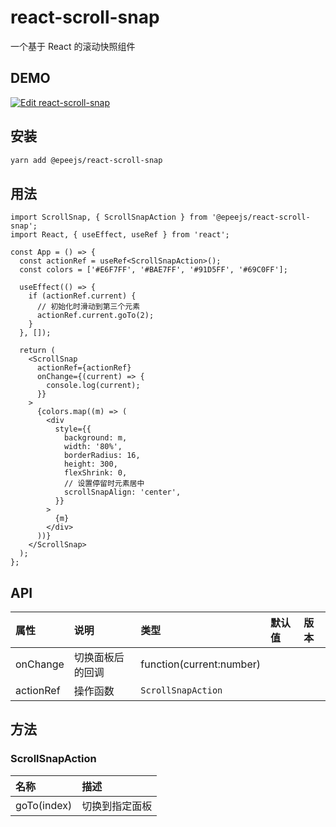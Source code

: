 # react-scroll-snap

一个基于 React 的滚动快照组件

## DEMO

[![Edit react-scroll-snap](https://codesandbox.io/static/img/play-codesandbox.svg)](https://codesandbox.io/s/react-scroll-snap-2qd0x?fontsize=14&hidenavigation=1&theme=dark)

## 安装

```sh
yarn add @epeejs/react-scroll-snap
```

## 用法

```tsx
import ScrollSnap, { ScrollSnapAction } from '@epeejs/react-scroll-snap';
import React, { useEffect, useRef } from 'react';

const App = () => {
  const actionRef = useRef<ScrollSnapAction>();
  const colors = ['#E6F7FF', '#BAE7FF', '#91D5FF', '#69C0FF'];

  useEffect(() => {
    if (actionRef.current) {
      // 初始化时滑动到第三个元素
      actionRef.current.goTo(2);
    }
  }, []);

  return (
    <ScrollSnap
      actionRef={actionRef}
      onChange={(current) => {
        console.log(current);
      }}
    >
      {colors.map((m) => (
        <div
          style={{
            background: m,
            width: '80%',
            borderRadius: 16,
            height: 300,
            flexShrink: 0,
            // 设置停留时元素居中
            scrollSnapAlign: 'center',
          }}
        >
          {m}
        </div>
      ))}
    </ScrollSnap>
  );
};
```

## API

| 属性      | 说明             | 类型                     | 默认值 | 版本 |
| :-------- | :--------------- | :----------------------- | :----- | :--- |
| onChange  | 切换面板后的回调 | function(current:number) |
| actionRef | 操作函数         | `ScrollSnapAction`       |

## 方法

### ScrollSnapAction

| 名称        | 描述           |
| :---------- | :------------- |
| goTo(index) | 切换到指定面板 |
